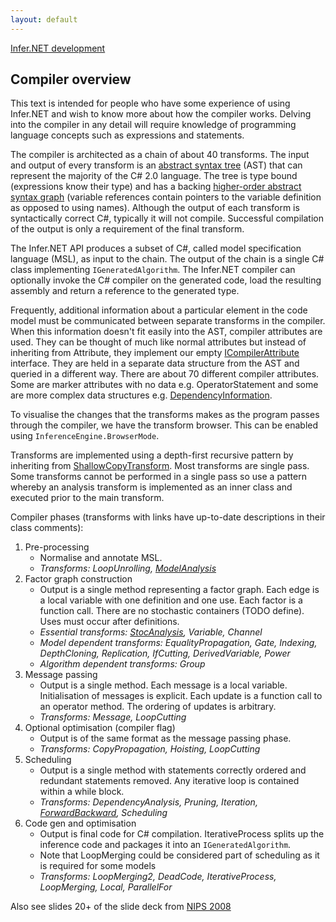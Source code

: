 ```yaml
---
layout: default
---
```

[Infer.NET development](index.md)

## Compiler overview

This text is intended for people who have some experience of using Infer.NET and wish to know more about how the compiler works. Delving into the compiler in any detail will require knowledge of programming language concepts such as expressions and statements.

The compiler is architected as a chain of about 40 transforms. The input and output of every transform is an [abstract syntax tree](https://en.wikipedia.org/wiki/Abstract_syntax_tree) (AST) that can represent the majority of the C# 2.0 language. The tree is type bound (expressions know their type) and has a backing [higher-order abstract syntax graph](https://en.wikipedia.org/wiki/Higher-order_abstract_syntax) (variable references contain pointers to the variable definition as opposed to using names). Although the output of each transform is syntactically correct C#, typically it will not compile. Successful compilation of the output is only a requirement of the final transform.

The Infer.NET API produces a subset of C#, called model specification language (MSL), as input to the chain. The output of the chain is a single C# class implementing `IGeneratedAlgorithm`. The Infer.NET compiler can optionally invoke the C# compiler on the generated code, load the resulting assembly and return a reference to the generated type.

Frequently, additional information about a particular element in the code model must be communicated between separate transforms in the compiler. When this information doesn't fit easily into the AST, compiler attributes are used. They can be thought of much like normal attributes but instead of inheriting from Attribute, they implement our empty [ICompilerAttribute](../apiguide/api/Microsoft.ML.Probabilistic.Compiler.ICompilerAttribute.html) interface. They are held in a separate data structure from the AST and queried in a different way. There are about 70 different compiler attributes. Some are marker attributes with no data e.g. OperatorStatement and some are more complex data structures e.g. [DependencyInformation](https://github.com/dotnet/infer/blob/master/src/Compiler/Infer/CompilerAttributes/DependencyInformation.cs).

To visualise the changes that the transforms makes as the program passes through the compiler, we have the transform browser. This can be enabled using `InferenceEngine.BrowserMode`.

Transforms are implemented using a depth-first recursive pattern by inheriting from [ShallowCopyTransform](../apiguide/api/Microsoft.ML.Probabilistic.Compiler.Transforms.ShallowCopyTransform.html). Most transforms are single pass. Some transforms cannot be performed in a single pass so use a pattern whereby an analysis transform is implemented as an inner class and executed prior to the main transform.

Compiler phases (transforms with links have up-to-date descriptions in their class comments): 

1. Pre-processing
    *   Normalise and annotate MSL.
    *   _Transforms: LoopUnrolling, [ModelAnalysis](https://github.com/dotnet/infer/blob/master/src/Compiler/Infer/Transforms/ModelAnalysisTransform.cs)_
2. Factor graph construction
    *   Output is a single method representing a factor graph. Each edge is a local variable with one definition and one use. Each factor is a function call. There are no stochastic containers (TODO define). Uses must occur after definitions.
    *   _Essential transforms: [StocAnalysis](https://github.com/dotnet/infer/blob/master/src/Compiler/Infer/Transforms/StocAnalysisTransform.cs), Variable, Channel_
    *   _Model dependent transforms: EqualityPropagation, Gate, Indexing, DepthCloning, Replication, IfCutting, DerivedVariable, Power_
    *   _Algorithm dependent transforms: Group_
3. Message passing
    *   Output is a single method. Each message is a local variable. Initialisation of messages is explicit. Each update is a function call to an operator method. The ordering of updates is arbitrary.
    *   _Transforms: Message, LoopCutting_
4. Optional optimisation (compiler flag)
    *   Output is of the same format as the message passing phase.
    *   _Transforms: CopyPropagation, Hoisting, LoopCutting_
5. Scheduling
    *   Output is a single method with statements correctly ordered and redundant statements removed. Any iterative loop is contained within a while block.
    *   _Transforms: DependencyAnalysis, Pruning, Iteration, [ForwardBackward](https://github.com/dotnet/infer/blob/master/src/Compiler/Infer/Transforms/ForwardBackwardTransform.cs), Scheduling_
6. Code gen and optimisation
    *   Output is final code for C# compilation. IterativeProcess splits up the inference code and packages it into an `IGeneratedAlgorithm`.
    *   Note that LoopMerging could be considered part of scheduling as it is required for some models
    *   _Transforms: LoopMerging2, DeadCode, IterativeProcess, LoopMerging, Local, ParallelFor_
	
Also see slides 20+ of the slide deck from [NIPS 2008](nips2008.pdf)
